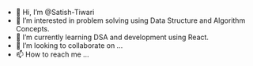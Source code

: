 - 👋 Hi, I’m @Satish-Tiwari
- 👀 I’m interested in problem solving using Data Structure and Algorithm Concepts.
- 🌱 I’m currently learning DSA and development using React.
- 💞️ I’m looking to collaborate on ...
- 📫 How to reach me ...

<!---
Satish-Tiwari/Satish-Tiwari is a ✨ special ✨ repository because its `README.md` (this file) appears on your GitHub profile.
You can click the Preview link to take a look at your changes.
--->
